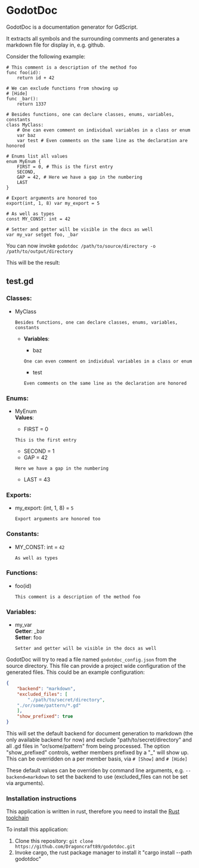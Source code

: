 # GodotDoc

GodotDoc is a documentation generator for GdScript.

It extracts all symbols and the surrounding comments and generates a markdown file for display in, e.g. github.

Consider the following example:  
```gdscript
# This comment is a description of the method foo
func foo(id):
	return id + 42

# We can exclude functions from showing up
# [Hide]
func _bar():
	return 1337

# Besides functions, one can declare classes, enums, variables, constants
class MyClass:
	# One can even comment on individual variables in a class or enum
	var baz
	var test # Even comments on the same line as the declaration are honored

# Enums list all values
enum MyEnum {
	FIRST = 0, # This is the first entry
	SECOND,
	GAP = 42, # Here we have a gap in the numbering
	LAST
}

# Export arguments are honored too
export(int, 1, 8) var my_export = 5

# As well as types
const MY_CONST: int = 42

# Setter and getter will be visible in the docs as well
var my_var setget foo, _bar
```

You can now invoke `godotdoc /path/to/source/directory -o /path/to/output/directory`

This will be the result:

## test.gd

### Classes:  
* MyClass  
  
    ```
    Besides functions, one can declare classes, enums, variables, constants
    ```

  
    * **Variables**:  
        * baz  
        ```
        One can even comment on individual variables in a class or enum
        ```

        * test  
        ```
        Even comments on the same line as the declaration are honored
        ```

  
### Enums:  
* MyEnum  
    **Values**:  
    * FIRST = 0  
      
    ```
    This is the first entry
    ```

  
    * SECOND = 1  
    * GAP = 42  
      
    ```
    Here we have a gap in the numbering
    ```

  
    * LAST = 43  
  
  
### Exports:  
* my\_export: (int, 1, 8) = `5`  
  
    ```
    Export arguments are honored too
    ```

  
### Constants:  
* MY\_CONST: int = `42`  
  
    ```
    As well as types
    ```

  
### Functions:  
* foo(id)  
  
    ```
    This comment is a description of the method foo
    ```

  
### Variables:  
* my\_var  
**Getter**: \_bar  
**Setter**: foo  
  
    ```
    Setter and getter will be visible in the docs as well
    ```


GodotDoc will try to read a file named `godotdoc_config.json` from the source directory.
This file can provide a project wide configuration of the generated files. This could be an example configuration:
```json
{
    "backend": "markdown",
    "excluded_files": [
        "./path/to/secret/directory",
	"./or/some/pattern/*.gd"
    ],
    "show_prefixed": true
}
```

This will set the default backend for document generation to markdown (the only available backend for now) and exclude "path/to/secret/directory" and all .gd files in "or/some/pattern" from being processed.
The option "show\_prefixed" controls, wether members prefixed by a "\_" will show up. This can be overridden on a per member basis, via `# [Show]` and `# [Hide]`

These default values can be overriden by command line arguments, e.g. `--backend=markdown` to set the backend to use (excluded_files can not be set via arguments).

### Installation instructions
This application is written in rust, therefore you need to install the [Rust toolchain](https://rustup.rs)

To install this application:
1. Clone this repository: `git clone https://github.com/Dragoncraft89/godotdoc.git`
2. Invoke cargo, the rust package manager to install it "cargo install --path godotdoc"
